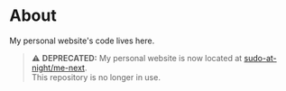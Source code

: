 # About
My personal website's code lives here.

> :warning: **DEPRECATED:** My personal website is now located at [sudo-at-night/me-next](https://github.com/sudo-at-night/me-next).  
> This repository is no longer in use.
